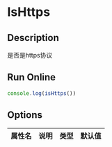 # IsHttps

## Description
是否是https协议

## Run Online

<RunCode :language="ts">

```ts
console.log(isHttps())
```

</RunCode>

## Options

<div class="utils-table">

| 属性名 | 说明 | 类型 | 默认值 |
| --- | --- | --- | --- |


</div>